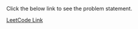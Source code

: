 Click the below link to see the problem statement.

[LeetCode Link](https://leetcode.com/problems/combination-sum/)
